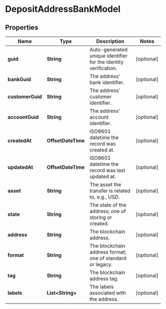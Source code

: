 

# DepositAddressBankModel


## Properties

| Name | Type | Description | Notes |
|------------ | ------------- | ------------- | -------------|
|**guid** | **String** | Auto-generated unique identifier for the identity verification. |  [optional] |
|**bankGuid** | **String** | The address&#39; bank identifier. |  [optional] |
|**customerGuid** | **String** | The address&#39; customer identifier. |  [optional] |
|**accountGuid** | **String** | The address&#39; account identifier. |  [optional] |
|**createdAt** | **OffsetDateTime** | ISO8601 datetime the record was created at. |  [optional] |
|**updatedAt** | **OffsetDateTime** | ISO8601 datetime the record was last updated at. |  [optional] |
|**asset** | **String** | The asset the transfer is related to, e.g., USD. |  [optional] |
|**state** | **String** | The state of the address; one of storing or created. |  [optional] |
|**address** | **String** | The blockchain address. |  [optional] |
|**format** | **String** | The blockchain address format; one of standard or legacy. |  [optional] |
|**tag** | **String** | The blockchain address tag. |  [optional] |
|**labels** | **List&lt;String&gt;** | The labels associated with the address. |  [optional] |



